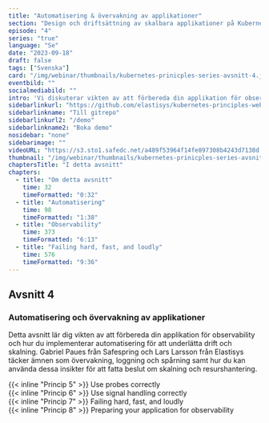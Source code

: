 ```yaml
---
title: "Automatisering & övervakning av applikationer"
section: "Design och driftsättning av skalbara applikationer på Kubernetes"
episode: "4"
series: "true"
language: "Se"
date: "2023-09-18"
draft: false
tags: ["Svenska"]
card: "/img/webinar/thumbnails/kubernetes-prinicples-series-avsnitt-4.jpeg"
eventbild: ""
socialmediabild: ""
intro: 'Vi diskuterar vikten av att förbereda din applikation för observability och hur du implementerar automatisering för att underlätta drift och skalning.'
sidebarlinkurl: "https://github.com/elastisys/kubernetes-principles-webinar-series"
sidebarlinkname: "Till gitrepo"
sidebarlinkurl2: "/demo"
sidebarlinkname2: "Boka demo"
nosidebar: "none"
sidebarimage: ""
videoURL: "https://s3.sto1.safedc.net/a489f53964f14fe897308b4243d7138d:processedvideos/safespring-elastisys_webcast_episode_4/master.m3u8"
thumbnail: "/img/webinar/thumbnails/kubernetes-prinicples-series-avsnitt-4.jpeg"
chaptersTitle: "I detta avsnitt"
chapters:
  - title: "Om detta avsnitt"
    time: 32
    timeFormatted: "0:32"
  - title: "Automatisering"
    time: 98
    timeFormatted: "1:38"
  - title: "Observability"
    time: 373
    timeFormatted: "6:13"
  - title: "Failing hard, fast, and loudly"
    time: 576
    timeFormatted: "9:36"
---
```


## Avsnitt 4
### Automatisering och övervakning av applikationer
Detta avsnitt lär dig vikten av att förbereda din applikation för observability och hur du implementerar automatisering för att underlätta drift och skalning. Gabriel Paues från Safespring och Lars Larsson från Elastisys täcker ämnen som övervakning, loggning och spårning samt hur du kan använda dessa insikter för att fatta beslut om skalning och resurshantering.

{{< inline "Princip 5" >}} Use probes correctly  
{{< inline "Princip 6" >}} Use signal handling correctly    
{{< inline "Princip 7" >}} Failing hard, fast, and loudly  
{{< inline "Princip 8" >}} Preparing your application for observability